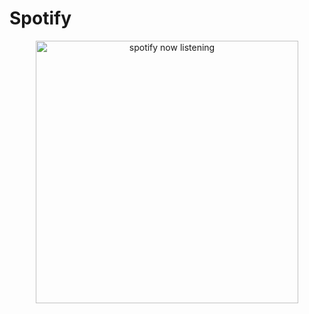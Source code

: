 <p align="center">
<h1>Spotify</h1>
  </p>
<p align="center">
  <a href="https://open.spotify.com/user/thetruenam?si=1304bac7dec3484d" target="_blank" rel="noopener noreferrer"><img src="https://novatorem-namagotchi.vercel.app/api/spotify" alt="spotify now listening" width="420" /></a>
</p>

